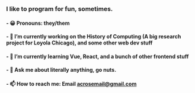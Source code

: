 ### I like to program for fun, sometimes.

#### - 😀 Pronouns: they/them
#### - 🔭 I’m currently working on the History of Computing (A big research project for Loyola Chicago), and some other web dev stuff
#### - 🌱 I’m currently learning Vue, React, and a bunch of other frontend stuff
#### - 💬 Ask me about literally anything, go nuts.
#### - 📫 How to reach me: Email acrosemail@gmail.com 
